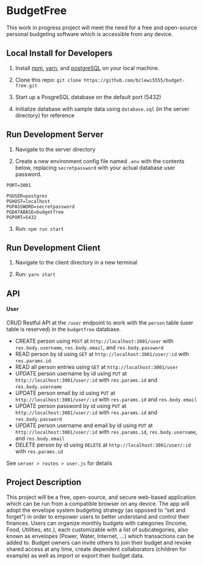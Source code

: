 # BudgetFree

This work in progress project will meet the need for a free and open-source personal budgeting software which is accessible from any device.

## Local Install for Developers

1. Install [npm](https://www.npmjs.com/), [yarn](https://classic.yarnpkg.com/), and [postgreSQL](https://www.postgresql.org/) on your local machine.

2. Clone this repo: ```git clone https://github.com/bclewi5555/budget-free.git```

3. Start up a PosgreSQL database on the default port (5432)

4. Initialize database with sample data using ```database.sql``` (in the server directory) for reference

## Run Development Server

1. Navigate to the server directory

2. Create a new environment config file named ```.env``` with the contents below, replacing ```secretpassword``` with your actual database user password.
```
PORT=3001

PGUSER=postgres
PGHOST=localhost
PGPASSWORD=secretpassword
PGDATABASE=budgetfree
PGPORT=5432 
```

3. Run: ```npm run start```

## Run Development Client

1. Navigate to the client directory in a new terminal

2. Run: ```yarn start```

## API

#### User

CRUD Restful API at the ```/user``` endpoint to work with the ```person``` table (user table is reserved) in the ```budgetfree``` database.

- CREATE person using ```POST``` at ```http://localhost:3001/user``` with ```res.body.username```, ```res.body.email```, and ```res.body.password```
- READ person by id using ```GET``` at ```http://localhost:3001/user/:id``` with ```res.params.id```
- READ all person entries using ```GET``` at ```http://localhost:3001/user```
- UPDATE person username by id using ```PUT``` at ```http://localhost:3001/user/:id``` with ```res.params.id``` and ```res.body.username```
- UPDATE person email by id using ```PUT``` at ```http://localhost:3001/user/:id``` with ```res.params.id``` and ```res.body.email```
- UPDATE person password by id using ```PUT``` at ```http://localhost:3001/user/:id``` with ```res.params.id``` and ```res.body.password```
- UPDATE person username and email by id using ```PUT``` at ```http://localhost:3001/user/:id``` with ```res.params.id```, ```res.body.username```, and ```res.body.email```
- DELETE person by id  using ```DELETE``` at ```http://localhost:3001/user/:id``` with ```res.params.id```

See ```server > routes > user.js``` for details

## Project Description

This project will be a free, open-source, and secure web-based application which can be run from a compatible browser on any device. The app will adopt the envelope system budgeting strategy (as opposed to “set and forget”) in order to empower users to better understand and control their finances. Users can organize monthly budgets with categories (Income, Food, Utilities, etc.), each customizable with a list of subcategories, also known as envelopes (Power, Water, Internet, ...) which transactions can be added to. Budget owners can invite others to join their budget and revoke shared access at any time, create dependent collaborators (children for example) as well as import or export their budget data.

